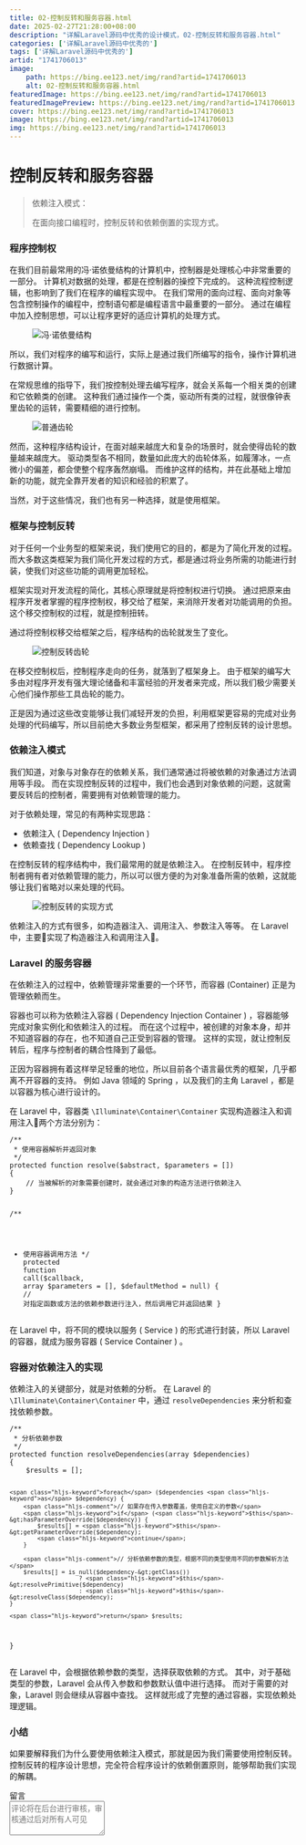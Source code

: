 ```yaml
---
title: 02-控制反转和服务容器.html
date: 2025-02-27T21:28:00+08:00
description: "详解Laravel源码中优秀的设计模式，02-控制反转和服务容器.html"
categories: ['详解Laravel源码中优秀的']
tags: ['详解Laravel源码中优秀的']
artid: "1741706013"
image:
    path: https://bing.ee123.net/img/rand?artid=1741706013
    alt: 02-控制反转和服务容器.html
featuredImage: https://bing.ee123.net/img/rand?artid=1741706013
featuredImagePreview: https://bing.ee123.net/img/rand?artid=1741706013
cover: https://bing.ee123.net/img/rand?artid=1741706013
image: https://bing.ee123.net/img/rand?artid=1741706013
img: https://bing.ee123.net/img/rand?artid=1741706013
---
```


<html><head><meta charset="utf-8"><meta http-equiv="X-UA-Compatible" content="IE=edge,chrome=1"><meta name="viewport" content="width=device-width,initial-scale=1,user-scalable=no,viewport-fit=cover"><meta name="google-site-verification" content="cCHsgG9ktuCTgWgYfqCJql8AeR4gAne4DTZqztPoirE"><meta name="apple-itunes-app" content="app-id=987739104"><meta name="baidu-site-verification" content="qiK2a1kcFc"><meta name="360-site-verification" content="4c3c7d57d59f0e1a308462fbc7fd7e51"><meta name="sogou_site_verification" content="c49WUDZczQ"><title data-vue-meta="true">详解 Laravel 源码中优秀的设计模式 - 有明 - 掘金小册</title><link rel="preload" href="https://b-gold-cdn.xitu.io/v3/static/js/manifest.060adf3290877312ec3f.js" as="script"><link rel="preload" href="https://b-gold-cdn.xitu.io/v3/static/js/vendor.e6fd81aa1499049a5bee.js" as="script"><link rel="preload" href="https://b-gold-cdn.xitu.io/v3/static/js/app.a99a1e8180beec940a3f.js" as="script"><link rel="preload" href="https://b-gold-cdn.xitu.io/v3/static/css/app.b796f2cb9b18ed584e56cf5802f4527d.css" as="style"><link rel="apple-touch-icon" sizes="180x180" href="https://b-gold-cdn.xitu.io/favicons/v2/apple-touch-icon.png"><link rel="icon" type="image/png" sizes="32x32" href="https://b-gold-cdn.xitu.io/favicons/v2/favicon-32x32.png"><link rel="icon" type="image/png" sizes="16x16" href="https://b-gold-cdn.xitu.io/favicons/v2/favicon-16x16.png"><link rel="manifest" href="https://b-gold-cdn.xitu.io/favicons/v2/manifest.json"><link rel="mask-icon" href="https://b-gold-cdn.xitu.io/favicons/v2/safari-pinned-tab.svg" color="#5bbad5"><link rel="shortcut icon" href="https://b-gold-cdn.xitu.io/favicons/v2/favicon.ico"><meta name="msapplication-config" content="https://b-gold-cdn.xitu.io/favicons/v2/browserconfig.xml"><meta name="theme-color" content="#ffffff"><link rel="search" title="掘金" href="https://b-gold-cdn.xitu.io/conf/search.xml" type="application/opensearchdescription+xml"><link rel="stylesheet" href="https://b-gold-cdn.xitu.io/ionicons/2.0.1/css/ionicons.min.css"><link rel="stylesheet" href="https://b-gold-cdn.xitu.io/asset/fw-icon/1.0.9/iconfont.css"><link href="https://b-gold-cdn.xitu.io/v3/static/css/app.b796f2cb9b18ed584e56cf5802f4527d.css" rel="stylesheet"><script src="https://www.googletagmanager.com/gtag/js?id=UA-93217128-6"></script><script async="" src="https://hm.baidu.com/hm.js?93bbd335a208870aa1f296bcd6842e5e"></script><script async="" src="//www.google-analytics.com/analytics.js"></script><script type="text/javascript" async="" src="https://assets.growingio.com/vds.js"></script><script type="text/javascript" charset="utf-8" async="" src="https://b-gold-cdn.xitu.io/v3/static/js/8.6975c7d55979d107f394.js"></script><meta data-vmid="keywords" name="keywords" content="掘金,稀土,Vue.js,微信小程序,Kotlin,RxJava,React Native,Wireshark,敏捷开发,Bootstrap,OKHttp,正则表达式,WebGL,Webpack,Docker,MVVM" data-vue-meta="true"><meta data-vmid="description" name="description" content="掘金是一个帮助开发者成长的社区，是给开发者用的 Hacker News，给设计师用的 Designer News，和给产品经理用的 Medium。掘金的技术文章由稀土上聚集的技术大牛和极客共同编辑为你筛选出最优质的干货，其中包括：Android、iOS、前端、后端等方面的内容。用户每天都可以在这里找到技术世界的头条内容。与此同时，掘金内还有沸点、掘金翻译计划、线下活动、专栏文章等内容。即使你是 GitHub、StackOverflow、开源中国的用户，我们相信你也可以在这里有所收获。" data-vue-meta="true"></head><body><div data-v-41acfafa="" data-v-decff8c4="" class="section-content"><div data-v-41acfafa="" class="section-page book-section-view"><div data-v-41acfafa="" class="entry-content article-content"><h1 class="heading" data-id="heading-0">控制反转和服务容器</h1>
<blockquote>
<p>依赖注入模式：</p>
<p>在面向接口编程时，控制反转和依赖倒置的实现方式。</p>
</blockquote>
<h3 class="heading" data-id="heading-1">程序控制权</h3>
<p>在我们目前最常用的冯·诺依曼结构的计算机中，控制器是处理核心中非常重要的一部分。
计算机对数据的处理，都是在控制器的操控下完成的。
这种流程控制逻辑，也影响到了我们在程序的编程实现中。
在我们常用的面向过程、面向对象等包含控制操作的编程中，控制语句都是编程语言中最重要的一部分。
通过在编程中加入控制思想，可以让程序更好的适应计算机的处理方式。</p>
<p></p><figure><img alt="冯·诺依曼结构" class="lazyload inited" data-src="https://user-gold-cdn.xitu.io/2017/12/18/1606a09354cafbaa?imageView2/0/w/1280/h/960/format/webp/ignore-error/1" data-width="626" data-height="274" src="https://user-gold-cdn.xitu.io/2017/12/18/1606a09354cafbaa?imageView2/0/w/1280/h/960/format/webp/ignore-error/1"><figcaption></figcaption></figure><p></p>
<p>所以，我们对程序的编写和运行，实际上是通过我们所编写的指令，操作计算机进行数据计算。</p>
<p>在常规思维的指导下，我们按控制处理去编写程序，就会关系每一个相关类的创建和它依赖类的创建。
这种我们通过操作一个类，驱动所有类的过程，就很像钟表里齿轮的运转，需要精细的进行控制。</p>
<p></p><figure><img alt="普通齿轮" class="lazyload inited" data-src="https://user-gold-cdn.xitu.io/2017/12/18/1606a0961c29c24f?imageView2/0/w/1280/h/960/format/webp/ignore-error/1" data-width="396" data-height="330" src="https://user-gold-cdn.xitu.io/2017/12/18/1606a0961c29c24f?imageView2/0/w/1280/h/960/format/webp/ignore-error/1"><figcaption></figcaption></figure><p></p>
<p>然而，这种程序结构设计，在面对越来越庞大和复杂的场景时，就会使得齿轮的数量越来越庞大。
驱动类型各不相同，数量如此庞大的齿轮体系，如履薄冰，一点微小的偏差，都会使整个程序轰然崩塌。
而维护这样的结构，并在此基础上增加新的功能，就完全靠开发者的知识和经验的积累了。</p>
<p>当然，对于这些情况，我们也有另一种选择，就是使用框架。</p>
<h3 class="heading" data-id="heading-2">框架与控制反转</h3>
<p>对于任何一个业务型的框架来说，我们使用它的目的，都是为了简化开发的过程。
而大多数这类框架为我们简化开发过程的方式，都是通过将业务所需的功能进行封装，使我们对这些功能的调用更加轻松。</p>
<p>框架实现对开发流程的简化，其核心原理就是将控制权进行切换。
通过把原来由程序开发者掌握的程序控制权，移交给了框架，来消除开发者对功能调用的负担。
这个移交控制权的过程，就是控制扭转。</p>
<p>通过将控制权移交给框架之后，程序结构的齿轮就发生了变化。</p>
<p></p><figure><img alt="控制反转齿轮" class="lazyload inited" data-src="https://user-gold-cdn.xitu.io/2017/12/18/1606a09b5d1f36fe?imageView2/0/w/1280/h/960/format/webp/ignore-error/1" data-width="463" data-height="358" src="https://user-gold-cdn.xitu.io/2017/12/18/1606a09b5d1f36fe?imageView2/0/w/1280/h/960/format/webp/ignore-error/1"><figcaption></figcaption></figure><p></p>
<p>在移交控制权后，控制程序走向的任务，就落到了框架身上。
由于框架的编写大多由对程序开发有强大理论储备和丰富经验的开发者来完成，所以我们极少需要关心他们操作那些工具齿轮的能力。</p>
<p>正是因为通过这些改变能够让我们减轻开发的负担，利用框架更容易的完成对业务处理的代码编写，所以目前绝大多数业务型框架，都采用了控制反转的设计思想。</p>
<h3 class="heading" data-id="heading-3">依赖注入模式</h3>
<p>我们知道，对象与对象存在的依赖关系，我们通常通过将被依赖的对象通过方法调用等手段。
而在实现控制反转的过程中，我们也会遇到对象依赖的问题，这就需要反转后的控制者，需要拥有对依赖管理的能力。</p>
<p>对于依赖处理，常见的有两种实现思路：</p>
<ul>
<li>依赖注入 ( Dependency Injection )</li>
<li>依赖查找 ( Dependency Lookup )</li>
</ul>
<p>在控制反转的程序结构中，我们最常用的就是依赖注入。
在控制反转中，程序控制者拥有者对依赖管理的能力，所以可以很方便的为对象准备所需的依赖，这就能够让我们省略对以来处理的代码。</p>
<p></p><figure><img alt="控制反转的实现方式" class="lazyload inited" data-src="https://user-gold-cdn.xitu.io/2017/12/18/1606a0999fb96f6d?imageView2/0/w/1280/h/960/format/webp/ignore-error/1" data-width="589" data-height="315" src="https://user-gold-cdn.xitu.io/2017/12/18/1606a0999fb96f6d?imageView2/0/w/1280/h/960/format/webp/ignore-error/1"><figcaption></figcaption></figure><p></p>
<p>依赖注入的方式有很多，如构造器注入、调用注入、参数注入等等。
在 Laravel 中，主要实现了构造器注入和调用注入。</p>
<h3 class="heading" data-id="heading-4">Laravel 的服务容器</h3>
<p>在依赖注入的过程中，依赖管理非常重要的一个环节，而容器 (Container) 正是为管理依赖而生。</p>
<p>容器也可以称为依赖注入容器 ( Dependency Injection Container ) ，容器能够完成对象实例化和依赖注入的过程。
而在这个过程中，被创建的对象本身，却并不知道容器的存在，也不知道自己正受到容器的管理。
这样的实现，就让控制反转后，程序与控制者的耦合性降到了最低。</p>
<p>正因为容器拥有着这样举足轻重的地位，所以目前各个语言最优秀的框架，几乎都离不开容器的支持。
例如 Java 领域的 Spring ，以及我们的主角 Laravel ，都是以容器为核心进行设计的。</p>
<p>在 Laravel 中，容器类 <code>\Illuminate\Container\Container</code> 实现构造器注入和调用注入两个方法分别为：</p>
<pre><code class="hljs php" lang="php"><span class="hljs-comment">/**
 * 使用容器解析并返回对象
 */</span>
<span class="hljs-keyword">protected</span> <span class="hljs-function"><span class="hljs-keyword">function</span> <span class="hljs-title">resolve</span><span class="hljs-params">($abstract, $parameters = [])</span>
</span>{
    <span class="hljs-comment">// 当被解析的对象需要创建时，就会通过对象的构造方法进行依赖注入</span>
}

<span class="hljs-comment">/**
 * 使用容器调用方法
 */</span>
<span class="hljs-keyword">protected</span> <span class="hljs-function"><span class="hljs-keyword">function</span> <span class="hljs-title">call</span><span class="hljs-params">($callback, array $parameters = [], $defaultMethod = null)</span>
</span>{
    <span class="hljs-comment">// 对指定函数或方法的依赖参数进行注入，然后调用它并返回结果</span>
}
</code></pre><p>在 Laravel 中，将不同的模块以服务 ( Service ) 的形式进行封装，所以 Laravel 的容器，就成为服务容器 ( Service Container ) 。</p>
<h3 class="heading" data-id="heading-5">容器对依赖注入的实现</h3>
<p>依赖注入的关键部分，就是对依赖的分析。
在 Laravel 的 <code>\Illuminate\Container\Container</code> 中，通过 <code>resolveDependencies</code> 来分析和查找依赖参数。</p>
<pre><code class="hljs php" lang="php"><span class="hljs-comment">/**
 * 分析依赖参数
 */</span>
<span class="hljs-keyword">protected</span> <span class="hljs-function"><span class="hljs-keyword">function</span> <span class="hljs-title">resolveDependencies</span><span class="hljs-params">(array $dependencies)</span>
</span>{
    $results = [];

    <span class="hljs-keyword">foreach</span> ($dependencies <span class="hljs-keyword">as</span> $dependency) {
        <span class="hljs-comment">// 如果存在传入参数覆盖，使用自定义的参数</span>
        <span class="hljs-keyword">if</span> (<span class="hljs-keyword">$this</span>-&gt;hasParameterOverride($dependency)) {
            $results[] = <span class="hljs-keyword">$this</span>-&gt;getParameterOverride($dependency);
            <span class="hljs-keyword">continue</span>;
        }

        <span class="hljs-comment">// 分析依赖参数的类型，根据不同的类型使用不同的参数解析方法</span>
        $results[] = is_null($dependency-&gt;getClass())
                        ? <span class="hljs-keyword">$this</span>-&gt;resolvePrimitive($dependency)
                        : <span class="hljs-keyword">$this</span>-&gt;resolveClass($dependency);
    }

    <span class="hljs-keyword">return</span> $results;
}
</code></pre><p>在 Laravel 中，会根据依赖参数的类型，选择获取依赖的方式。
其中，对于基础类型的参数，Laravel 会从传入参数和参数默认值中进行选择。
而对于需要的对象，Laravel 则会继续从容器中查找。
这样就形成了完整的通过容器，实现依赖处理逻辑。</p>
<h3 class="heading" data-id="heading-6">小结</h3>
<p>如果要解释我们为什么要使用依赖注入模式，那就是因为我们需要使用控制反转。
控制反转的程序设计思想，完全符合程序设计的依赖倒置原则，能够帮助我们实现的解耦。</p>
</div><section data-v-41acfafa="" class="book-comments"><div data-v-41acfafa="" class="box-title">留言</div><div data-v-41acfafa="" class="comment-box"><div data-v-efcd2e56="" data-v-41acfafa="" class="comment-form comment-form" id="comment"><div data-v-b2db8566="" data-v-1b9df826="" data-v-efcd2e56="" data-src="https://avatars0.githubusercontent.com/u/8953279?v=4" class="lazy avatar avatar" title="" style="background-image: none;"></div><textarea data-v-efcd2e56="" placeholder="评论将在后台进行审核，审核通过后对所有人可见" class="content-input" style="overflow: hidden; overflow-wrap: break-word; height: 60px;"></textarea><div data-v-efcd2e56="" class="action-box" style="display: none;"><div data-v-54e3f196="" data-v-efcd2e56="" class="image-uploader image-uploader" style="display: none;"><input data-v-54e3f196="" type="file" class="input"><button data-v-54e3f196="" class="upload-btn"><i data-v-54e3f196="" class="icon ion-image"></i><span data-v-54e3f196="">上传图片</span></button></div><div data-v-efcd2e56="" class="submit-box"><span data-v-efcd2e56="" class="submit-text">Ctrl or ⌘ + Enter</span><button data-v-efcd2e56="" class="submit-btn">评论</button></div></div><!----></div></div><ul data-v-51163f89="" data-v-41acfafa="" st:block="commentList" class="comment-list comment-list"><!----></ul></section></div></div><!----><!----></body></html>